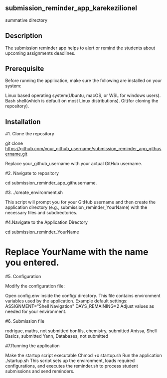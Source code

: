 ## submission_reminder_app_karekezilionel
summative directory


## Description

The submission reminder app helps to alert or remind the students about upcoming assignments deadlines.


## Prerequisite

Before running the application, make sure the following are installed on your system:

Linux based operating system(Ubuntu, macOS, or WSL for windows users).
Bash shell(which is default on most Linux distributions).
Git(for cloning the repository).


## Installation

#1.  Clone the repository
 
git clone https://github.com/your_github_username/submission_reminder_app_githusername.git

Replace your_github_username with your actual GitHub username.



#2. Navigate to repository

cd submission_reminder_app_githusername.

#3. ./create_environment.sh

This script will prompt you for your GitHub username and then create the application directory (e.g., submission_reminder_YourName) with the necessary files and subdirectories.

#4.Navigate to the Application Directory

cd submission_reminder_YourName 

 # Replace YourName with the name you entered.

#5. Configuration

Modify the configuration file:

Open config.env inside the config/ directory.
This file contains environment variables used by the application.
Example default settings:
ASSIGNMENT="Shell Navigation"
DAYS_REMAINING=2
Adjust values as needed for your environment.

#6.  Submission file 


rodrigue, maths, not submitted
bonfils, chemistry, submitted
Anissa, Shell Basics, submitted
Yann, Databases, not submitted

#7.Running the application

Make the startup script executable
   Chmod +x startup.sh
Run the application
  ./startup.sh
  This script sets up the environment, loads required configurations, and executes the reminder.sh to process student submissions and send reminders.


